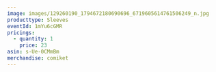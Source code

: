 ```yaml
---
image: images/129260190_1794672180690696_6719605614761506249_n.jpg
producttype: Sleeves
eventId: 1mYu6cGMR
pricings:
  - quantity: 1
    price: 23
asin: s-Ue-0CMmBm
merchandise: comiket
---
```

